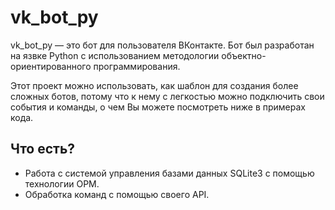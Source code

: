 # vk_bot_py
vk_bot_py — это бот для пользователя ВКонтакте.
Бот был разработан на язвке Python с использованием методологии объектно-ориентированного программирования.

Этот проект можно использовать, как шаблон для создания более сложных ботов, потому что к нему с легкостью можно подключить свои события и команды, о чем Вы можете посмотреть ниже в примерах кода.

## Что есть?
- Работа с системой управления базами данных SQLite3 с помощью технологии ОРМ.
- Обработка команд с помощью своего API.
